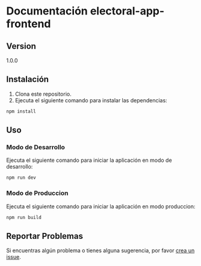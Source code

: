 # Documentación electoral-app-frontend

## Version
1.0.0

## Instalación
1. Clona este repositorio.
2. Ejecuta el siguiente comando para instalar las dependencias:
```bash
npm install
```

## Uso
### Modo de Desarrollo
Ejecuta el siguiente comando para iniciar la aplicación en modo de desarrollo:
```bash
npm run dev
```

### Modo de Produccion
Ejecuta el siguiente comando para iniciar la aplicación en modo produccion:
```bash
npm run build
```

## Reportar Problemas
Si encuentras algún problema o tienes alguna sugerencia, por favor [crea un issue](https://github.com/sebafermanelli/electoral-app-frontend/issues).
